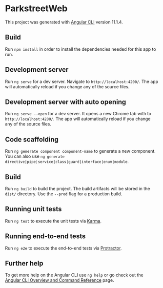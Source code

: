 # ParkstreetWeb

This project was generated with [Angular CLI](https://github.com/angular/angular-cli) version 11.1.4.

## Build

Run `npm install` in order to install the dependencies needed for this app to run.

## Development server

Run `ng serve` for a dev server. Navigate to `http://localhost:4200/`. The app will automatically reload if you change any of the source files.

## Development server with auto opening

Run `ng serve --open` for a dev server. It opens a new Chrome tab with to `http://localhost:4200/`. The app will automatically reload if you change any of the source files.

## Code scaffolding

Run `ng generate component component-name` to generate a new component. You can also use `ng generate directive|pipe|service|class|guard|interface|enum|module`.

## Build

Run `ng build` to build the project. The build artifacts will be stored in the `dist/` directory. Use the `--prod` flag for a production build.

## Running unit tests

Run `ng test` to execute the unit tests via [Karma](https://karma-runner.github.io).

## Running end-to-end tests

Run `ng e2e` to execute the end-to-end tests via [Protractor](http://www.protractortest.org/).

## Further help

To get more help on the Angular CLI use `ng help` or go check out the [Angular CLI Overview and Command Reference](https://angular.io/cli) page.

